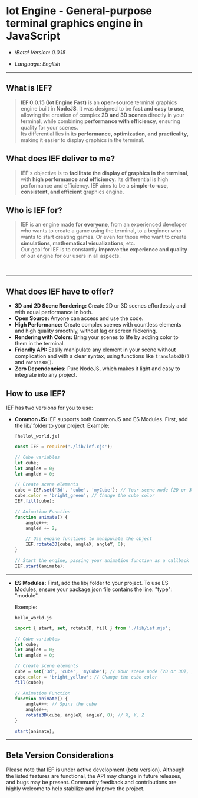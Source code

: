 # Iot Engine - General-purpose terminal graphics engine in JavaScript

  - *\!Beta\! Version: 0.0.15*

  - *Language: English*

-----

## What is IEF?

> **IEF 0.0.15 (Iot Engine Fast)** is an **open-source** terminal graphics engine built in **NodeJS**. It was designed to be **fast and easy to use**, allowing the creation of complex **2D and 3D scenes** directly in your terminal, while combining **performance with efficiency**, ensuring quality for your scenes. <br>
> Its differential lies in its **performance, optimization, and practicality**, making it easier to display graphics in the terminal.

## What does IEF deliver to me?

> IEF's objective is to **facilitate the display of graphics in the terminal**, with **high performance and efficiency**. Its differential is high performance and efficiency. IEF aims to be a **simple-to-use, consistent, and efficient** graphics engine.

## Who is IEF for?

> IEF is an engine made **for everyone**, from an experienced developer who wants to create a game using the terminal, to a beginner who wants to start creating games. Or even for those who want to create **simulations, mathematical visualizations**, etc. <br>
> Our goal for IEF is to constantly **improve the experience and quality** of our engine for our users in all aspects.

<br>

-----

## What does IEF have to offer?

  - **3D and 2D Scene Rendering:** Create 2D or 3D scenes effortlessly and with equal performance in both.
  - **Open Source:** Anyone can access and use the code.
  - **High Performance:** Create complex scenes with countless elements and high quality smoothly, without lag or screen flickering.
  - **Rendering with Colors:** Bring your scenes to life by adding color to them in the terminal.
  - **Friendly API:** Easily manipulate any element in your scene without complication and with a clear syntax, using functions like `translate2D()` and `rotate3D()`.
  - **Zero Dependencies:** Pure NodeJS, which makes it light and easy to integrate into any project.

## How to use IEF?

IEF has two versions for you to use:

  * **Common JS:**
    IEF supports both CommonJS and ES Modules. First, add the lib/ folder to your project.
    Example:
    
    `[hello\_world.js]`

    ```javascript
    const IEF = require('./lib/ief.cjs');

    // Cube variables
    let cube;
    let angleX = 0;
    let angleY = 0;

    // Create scene elements
    cube = IEF.set('3d', 'cube', 'myCube'); // Your scene node (2D or 3D), your object type, your object ID
    cube.color = 'bright_green'; // Change the cube color
    IEF.fill(cube);

    // Animation Function
    function animate() {
        angleX++;
        angleY += 2;

        // Use engine functions to manipulate the object
        IEF.rotate3D(cube, angleX, angleY, 0);
    }

    // Start the engine, passing your animation function as a callback
    IEF.start(animate);
    ```

-----

  * **ES Modules:**
    First, add the lib/ folder to your project.
    To use ES Modules, ensure your package.json file contains the line: "type": "module".

    Exemple:
    
    `hello_world.js`
    
    ```javascript
    import { start, set, rotate3D, fill } from './lib/ief.mjs';

    // Cube variables
    let cube;
    let angleX = 0;
    let angleY = 0;

    // Create scene elements
    cube = set('3d', 'cube', 'myCube'); // Your scene node (2D or 3D), your object type, your object ID
    cube.color = 'bright_yellow'; // Change the cube color
    fill(cube);

    // Animation Function
    function animate() {
        angleX++; // Spins the cube
        angleY++;
        rotate3D(cube, angleX, angleY, 0); // X, Y, Z
    }

    start(animate);
    ```

-----

## Beta Version Considerations

Please note that IEF is under active development (beta version). Although the listed features are functional, the API may change in future releases, and bugs may be present. Community feedback and contributions are highly welcome to help stabilize and improve the project.
